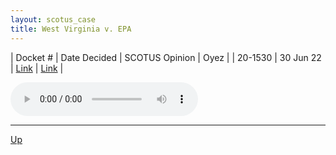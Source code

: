 ```yaml
---
layout: scotus_case
title: West Virginia v. EPA
---
```


| Docket # | Date Decided | SCOTUS Opinion | Oyez |
| 20-1530 | 30 Jun 22 | [Link](https://www.supremecourt.gov/opinions/21pdf/597us2r65_5iel.pdf) | [Link](https://www.oyez.org/cases/2021/20-1530) |

<audio controls>
   <source src='./resources/20-1530.mp3' type='audio/mpeg'>
</audio>

<object data='./resources/20-1530.pdf' type='application/pdf'></object>

---

[Up](./README.md)